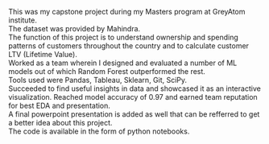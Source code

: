 This was my capstone project during my Masters program at GreyAtom institute. <br>
The dataset was provided by Mahindra. <br>
The function of this project is to understand ownership and spending patterns of customers throughout the country and to calculate customer LTV (Lifetime Value). <br>
Worked as a team wherein I designed and evaluated a number of ML models out of which Random Forest outperformed the rest. <br>
Tools used were Pandas, Tableau, Sklearn, Git, SciPy. <br>
Succeeded to find useful insights in data and showcased it as an interactive visualization. Reached model accuracy of 0.97 and earned team reputation for best EDA and presentation. <br>
A final powerpoint presentation is added as well that can be refferred to get a better idea about this project. <br>
The code is available in the form of python notebooks.
